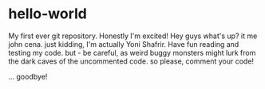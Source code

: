 # hello-world
My first ever git repository. Honestly I'm excited!
Hey guys what's up? it me john cena.
just kidding, I'm actually Yoni Shafrir. Have fun reading and testing my code.
but - 
be careful, as weird buggy monsters might lurk from the dark caves of the uncommented code.
so please, comment your code!

...
goodbye!
